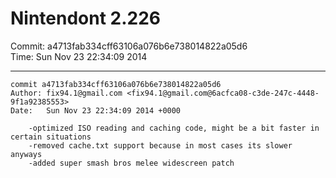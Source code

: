# Nintendont 2.226
Commit: a4713fab334cff63106a076b6e738014822a05d6  
Time: Sun Nov 23 22:34:09 2014   

-----

```
commit a4713fab334cff63106a076b6e738014822a05d6
Author: fix94.1@gmail.com <fix94.1@gmail.com@6acfca08-c3de-247c-4448-9f1a92385553>
Date:   Sun Nov 23 22:34:09 2014 +0000

    -optimized ISO reading and caching code, might be a bit faster in certain situations
    -removed cache.txt support because in most cases its slower anyways
    -added super smash bros melee widescreen patch
```
